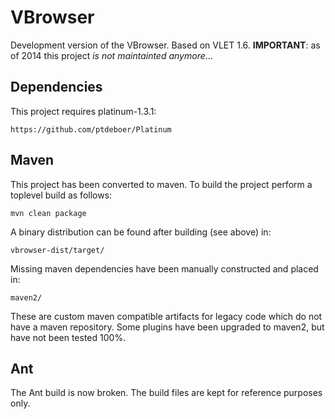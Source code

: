 VBrowser
========

Development version of the VBrowser. 
Based on VLET 1.6.
__IMPORTANT__: as of 2014 this project _is not maintainted anymore_...

Dependencies
---

This project requires platinum-1.3.1:

    https://github.com/ptdeboer/Platinum

Maven
---

This project has been converted to maven. To build the project perform a toplevel build as follows:

    mvn clean package

A binary distribution can be found after building (see above) in:
    
    vbrowser-dist/target/

Missing maven dependencies have been manually constructed and placed in:
    
    maven2/
    
These are custom maven compatible artifacts for legacy code which do not have a maven repository.
Some plugins have been upgraded to maven2, but have not been tested 100%.


Ant
---
The Ant build is now broken. 
The build files are kept for reference purposes only.

